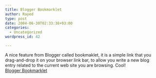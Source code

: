 ```yaml
---
title: Blogger Bookmarklet
author: Rayed
type: post
date: 2004-06-30T02:33:38+03:00
categories:
  - Uncategorized
wordpress_id: 42

---
```

<div style="clear:both;"></div>
<p>A nice feature from Blogger called bookmaklet, it is a simple link that you drag-and-drop it on your browser link bar, to allow you write a new blog entry related to the current web site you are browsing. Cool!<br /><a href="http://help.blogger.com/bin/answer.py?answer=152">Blogger Bookmarklet</a></p>
<div style="clear:both; padding-bottom: 0.25em;"></div>
